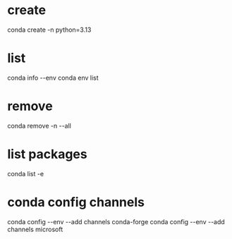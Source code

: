 # create
conda create -n <env> python=3.13

# list
conda info --env
conda env list

# remove
conda remove -n <env> --all

# list packages 
conda list -e

# conda config channels
conda config --env --add channels conda-forge
conda config --env --add channels microsoft
